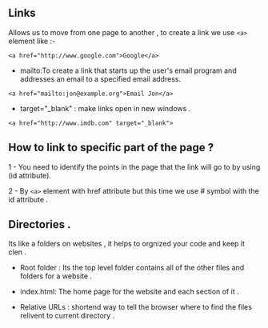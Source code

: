## Links

Allows us to move from one page to another  , to create a link we use `<a>` element like :-


````
<a href="http://www.google.com">Google</a>
````
+ mailto:To create a link that starts up the user's email program and addresses an email to a specified email address.

```
<a href="mailto:jon@example.org">Email Jon</a>
```

+ target="_blank" : make links open in new windows .

````
<a href="http://www.imdb.com" target="_blank">
````


## How to link to specific part of the page ?

1 - You need to identify the points in the page that the link will go to  by using (id attribute).

2 - By `<a>`  element with href attribute but this time we use # symbol with the id attribute . 


## Directories .

Its like a folders on websites , it helps to orgnized your code and keep it clen .

+ Root folder : Its the top level folder  contains all of the other files and folders for a website .

+ index.html: The home page for the website and each section of it  .

+ Relative URLs : shortend way to tell the browser where to find the files  relivent to current directory .




